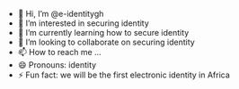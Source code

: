 - 👋 Hi, I’m @e-identitygh
- 👀 I’m interested in securing identity
- 🌱 I’m currently learning how to secure identity
- 💞️ I’m looking to collaborate on securing identity
- 📫 How to reach me ...
- 😄 Pronouns: identity
- ⚡ Fun fact: we will be the first electronic identity in Africa

<!---
e-identitygh/e-identitygh is a ✨ special ✨ repository because its `README.md` (this file) appears on your GitHub profile.
You can click the Preview link to take a look at your changes.
--->
